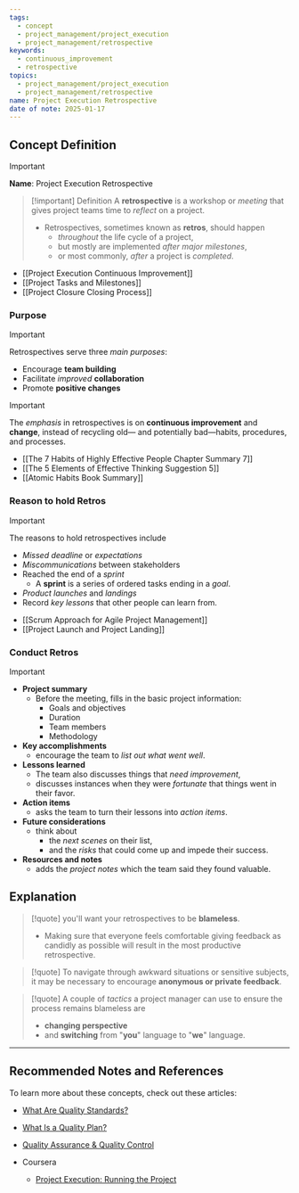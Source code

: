 ```yaml
---
tags:
  - concept
  - project_management/project_execution
  - project_management/retrospective
keywords:
  - continuous_improvement
  - retrospective
topics:
  - project_management/project_execution
  - project_management/retrospective
name: Project Execution Retrospective
date of note: 2025-01-17
---
```


## Concept Definition

>[!important]
>**Name**: Project Execution Retrospective

>[!important] Definition
>A **retrospective** is a workshop or *meeting* that gives project teams time to *reflect* on a project.
>- Retrospectives, sometimes known as **retros**, should happen 
>	- *throughout* the life cycle of a project, 
>	- but mostly are implemented *after major milestones*, 
>	- or most commonly, *after* a project is *completed*.

- [[Project Execution Continuous Improvement]]
- [[Project Tasks and Milestones]]
- [[Project Closure Closing Process]]

### Purpose

>[!important]
>Retrospectives serve three *main purposes*:
>- Encourage **team building**
>- Facilitate *improved* **collaboration**
>- Promote **positive changes**

>[!important]
>The *emphasis* in retrospectives is on **continuous improvement** and **change**, instead of recycling old— and potentially bad—habits, procedures, and processes.

- [[The 7 Habits of Highly Effective People Chapter Summary 7]]
- [[The 5 Elements of Effective Thinking Suggestion 5]]
- [[Atomic Habits Book Summary]]

### Reason to hold Retros

>[!important]
>The reasons to hold retrospectives include
>- *Missed deadline* or *expectations*
>- *Miscommunications* between stakeholders
>- Reached the end of a *sprint*
>	- A **sprint** is a series of ordered tasks ending in a *goal*.
>- *Product launches* and *landings*
>- Record *key lessons* that other people can learn from.

- [[Scrum Approach for Agile Project Management]]
- [[Project Launch and Project Landing]]

### Conduct Retros

>[!important]
>- **Project summary**
>	- Before the meeting, fills in the basic project information:
>		- Goals and objectives
>		- Duration
>		- Team members
>		- Methodology
>- **Key accomplishments**
>	- encourage the team to *list out what went well*.
>- **Lessons learned**
>	- The team also discusses things that *need improvement*, 
>	- discusses instances when they were *fortunate* that things went in their favor.
>- **Action items**
>	- asks the team to turn their lessons into *action items*.
>- **Future considerations**
>	- think about 
>		- the *next scenes* on their list, 
>		- and the *risks* that could come up and impede their success.
>- **Resources and notes**
>	- adds the *project notes* which the team said they found valuable.




## Explanation

>[!quote]
>you'll want your retrospectives to be **blameless**. 
>- Making sure that everyone feels comfortable giving feedback as candidly as possible will result in the most productive retrospective.

>[!quote]
>To navigate through awkward situations or sensitive subjects, it may be necessary to encourage **anonymous or private feedback**.


>[!quote]
>A couple of *tactics* a project manager can use to ensure the process remains blameless are 
>- **changing perspective** 
>- and **switching** from "**you**" language to "**we**" language.




-----------
##  Recommended Notes and References

To learn more about these concepts, check out these articles: 

- [What Are Quality Standards?](https://asq.org/quality-resources/learn-about-standards)
- [What Is a Quality Plan?](https://asq.org/quality-resources/quality-plans)
- [Quality Assurance & Quality Control](https://asq.org/quality-resources/quality-assurance-vs-control)


- Coursera
	- [Project Execution: Running the Project](https://www.coursera.org/learn/project-execution-google/home/welcome)